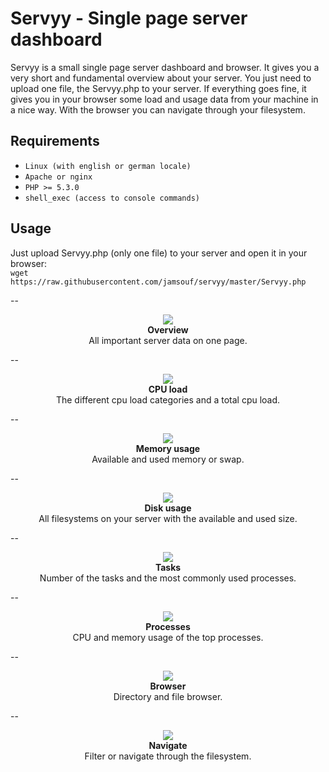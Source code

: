 Servyy - Single page server dashboard
======
Servyy is a small single page server dashboard and browser. It gives you a very short and fundamental overview about your server. You just need to upload one file, the Servyy.php to your server. If everything goes fine, it gives you in your browser some load and usage data from your machine in a nice way. With the browser you can navigate through your filesystem.

Requirements
-----
* `Linux (with english or german locale)`
* `Apache or nginx`
* `PHP >= 5.3.0`
* `shell_exec (access to console commands)`

Usage
-----
Just upload Servyy.php (only one file) to your server and open it in your browser:  
`wget https://raw.githubusercontent.com/jamsouf/servyy/master/Servyy.php`

--

<p align="center">
<img src="https://jamsouf.github.io/servyy/assets/img/readme-overview.png"><br>
<b>Overview</b><br>
All important server data on one page.
</p>

--

<p align="center">
<img src="https://jamsouf.github.io/servyy/assets/img/readme-cpu-load.png"><br>
<b>CPU load</b><br>
The different cpu load categories and a total cpu load.
</p>

--

<p align="center"><img src="https://jamsouf.github.io/servyy/assets/img/readme-memory.png"><br>
<b>Memory usage</b><br>
Available and used memory or swap.
</p>

--

<p align="center">
<img src="https://jamsouf.github.io/servyy/assets/img/readme-disk.png"><br>
<b>Disk usage</b><br>
All filesystems on your server with the available and used size.
</p>

--

<p align="center">
<img src="https://jamsouf.github.io/servyy/assets/img/readme-tasks.png"><br>
<b>Tasks</b><br>
Number of the tasks and the most commonly used processes.
</p>

--

<p align="center">
<img src="https://jamsouf.github.io/servyy/assets/img/readme-processes.png"><br>
<b>Processes</b><br>
CPU and memory usage of the top processes.
</p>

--

<p align="center">
<img src="https://jamsouf.github.io/servyy/assets/img/readme-browser.png"><br>
<b>Browser</b><br>
Directory and file browser.
</p>

--

<p align="center">
<img src="https://jamsouf.github.io/servyy/assets/img/readme-navigate.png"><br>
<b>Navigate</b><br>
Filter or navigate through the filesystem.
</p>
